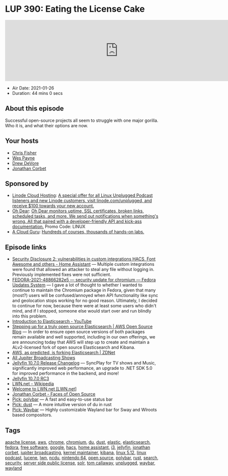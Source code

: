 # LUP 390: Eating the License Cake

<iframe src="https://player.fireside.fm/v2/RUkczH-V+8c2Y-VZt?theme=dark" width="740" height="200" frameborder="0" scrolling="no"></iframe>

* Air Date: 2021-01-26
* Duration: 44 mins 0 secs

## About this episode

Successful open-source projects all seem to struggle with one major gorilla. Who it is, and what their options are now.

## Your hosts
* [Chris Fisher](https://linuxunplugged.com/hosts/chrislas)
* [Wes Payne](https://linuxunplugged.com/hosts/wes)
* [Drew DeVore](https://linuxunplugged.com/guests/drewdevore)
* [Jonathan Corbet](https://linuxunplugged.com/guests/corbet)

## Sponsored by

  * [Linode Cloud Hosting](https://linode.com/unplugged): [A special offer for all Linux Unplugged Podcast listeners and new Linode customers, visit linode.com/unplugged, and receive $100 towards your new account. ](https://linode.com/unplugged)
  * [Oh Dear](https://ohdear.app/): [Oh Dear monitors uptime, SSL certificates, broken links, scheduled tasks, and more. We send out notifications when something's wrong. All that paired with a developer-friendly API and kick-ass documentation.](https://ohdear.app/) Promo Code: LINUX
  * [A Cloud Guru](https://acloudguru.com): [Hundreds of courses, thousands of hands-on labs.](https://acloudguru.com)



## Episode links

  * [Security Disclosure 2: vulnerabilities in custom integrations HACS, Font Awesome and others - Home Assistant](https://www.home-assistant.io/blog/2021/01/23/security-disclosure2/ "Security Disclosure 2: vulnerabilities in custom integrations HACS, Font Awesome and others - Home Assistant") — Multiple custom integrations were found that allowed an attacker to steal any file without logging in. Previously implemented fixes were not sufficient.
  * [FEDORA-2021-48866282e5 — security update for chromium — Fedora Updates System](https://bodhi.fedoraproject.org/updates/FEDORA-2021-48866282e5 "FEDORA-2021-48866282e5 — security update for chromium — Fedora Updates System") — I gave a lot of thought to whether I wanted to continue to maintain the Chromium package in Fedora, given that many (most?) users will be confused/annoyed when API functionality like sync and geolocation stops working for no good reason. Ultimately, I decided to continue for now, because there were at least some users who didn't mind, and if I stopped, someone else would start over and run blindly into this problem.
  * [Introduction to Elasticsearch - YouTube](https://www.youtube.com/watch?v=yZJfsUOHJjg "Introduction to Elasticsearch - YouTube")
  * [Stepping up for a truly open source Elasticsearch | AWS Open Source Blog](https://aws.amazon.com/blogs/opensource/stepping-up-for-a-truly-open-source-elasticsearch/ "Stepping up for a truly open source Elasticsearch | AWS Open Source Blog") — In order to ensure open source versions of both packages remain available and well supported, including in our own offerings, we are announcing today that AWS will step up to create and maintain a ALv2-licensed fork of open source Elasticsearch and Kibana.
  * [AWS, as predicted, is forking Elasticsearch | ZDNet](https://www.zdnet.com/article/aws-as-predicted-is-forking-elasticsearch/ "AWS, as predicted, is forking Elasticsearch | ZDNet")
  * [All Jupiter Broadcasting Shows](https://feed.jupiter.zone/allshows "All Jupiter Broadcasting Shows")
  * [Jellyfin 10.7.0 Release Changelog](https://github.com/jellyfin/jellyfin/releases/tag/v10.7.0-rc1 "Jellyfin 10.7.0 Release Changelog") — SyncPlay for TV shows and Music, significantly improved web performance, an upgrade to .NET SDK 5.0 for improved performance in the backend, and more!
  * [Jellyfin 10.7.0 RC3](https://github.com/jellyfin/jellyfin/releases/tag/v10.7.0-rc3 "Jellyfin 10.7.0 RC3")
  * [LWN.net - Wikipedia](https://en.wikipedia.org/wiki/LWN.net "LWN.net - Wikipedia")
  * [Welcome to LWN.net [LWN.net]](https://lwn.net/ "Welcome to LWN.net \[LWN.net\]")
  * [Jonathan Corbet - Faces of Open Source](https://www.facesofopensource.com/jonathan-corbet/ "Jonathan Corbet - Faces of Open Source")
  * [Pick: polybar](https://github.com/polybar/polybar "Pick: polybar") — A fast and easy-to-use status bar
  * [Pick: dust](https://github.com/bootandy/dust "Pick: dust") — A more intuitive version of du in rust
  * [Pick: Waybar](https://github.com/Alexays/Waybar "Pick: Waybar") — Highly customizable Wayland bar for Sway and Wlroots based compositors.



## Tags

[apache license](https://linuxunplugged.com/tags/apache%20license), [aws](https://linuxunplugged.com/tags/aws), [chrome](https://linuxunplugged.com/tags/chrome), [chromium](https://linuxunplugged.com/tags/chromium), [du](https://linuxunplugged.com/tags/du), [dust](https://linuxunplugged.com/tags/dust), [elastic](https://linuxunplugged.com/tags/elastic), [elasticsearch](https://linuxunplugged.com/tags/elasticsearch), [fedora](https://linuxunplugged.com/tags/fedora), [free software](https://linuxunplugged.com/tags/free%20software), [google](https://linuxunplugged.com/tags/google), [hacs](https://linuxunplugged.com/tags/hacs), [home assistant](https://linuxunplugged.com/tags/home%20assistant), [i3](https://linuxunplugged.com/tags/i3), [jellyfin](https://linuxunplugged.com/tags/jellyfin), [jonathan corbet](https://linuxunplugged.com/tags/jonathan%20corbet), [jupiter broadcasting](https://linuxunplugged.com/tags/jupiter%20broadcasting), [kernel maintainer](https://linuxunplugged.com/tags/kernel%20maintainer), [kibana](https://linuxunplugged.com/tags/kibana), [linux 5.12](https://linuxunplugged.com/tags/linux%205.12), [linux podcast](https://linuxunplugged.com/tags/linux%20podcast), [lucene](https://linuxunplugged.com/tags/lucene), [lwn](https://linuxunplugged.com/tags/lwn), [ncdu](https://linuxunplugged.com/tags/ncdu), [nintendo 64](https://linuxunplugged.com/tags/nintendo%2064), [open source](https://linuxunplugged.com/tags/open%20source), [polybar](https://linuxunplugged.com/tags/polybar), [rust](https://linuxunplugged.com/tags/rust), [search](https://linuxunplugged.com/tags/search), [security](https://linuxunplugged.com/tags/security), [server side public license](https://linuxunplugged.com/tags/server%20side%20public%20license), [solr](https://linuxunplugged.com/tags/solr), [tom callaway](https://linuxunplugged.com/tags/tom%20callaway), [unplugged](https://linuxunplugged.com/tags/unplugged), [waybar](https://linuxunplugged.com/tags/waybar), [wayland](https://linuxunplugged.com/tags/wayland)